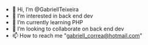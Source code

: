 - 👋 Hi, I’m @GabriellTeixeira
- 👀 I’m interested in back end dev
- 🌱 I’m currently learning PHP
- 💞️ I’m looking to collaborate on back end dev
- 📫 How to reach me "gabriell_correa@hotmail.com"

<!---
GabriellTeixeira/GabriellTeixeira is a ✨ special ✨ repository because its `README.md` (this file) appears on your GitHub profile.
You can click the Preview link to take a look at your changes.
--->
